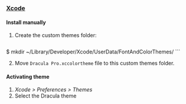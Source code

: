 ### [Xcode](https://developer.apple.com/xcode/)

#### Install manually

1. Create the custom themes folder:

	```
$ mkdir ~/Library/Developer/Xcode/UserData/FontAndColorThemes/
	```

2. Move `Dracula Pro.xccolortheme` file to this custom themes folder.

#### Activating theme

1. _Xcode > Preferences > Themes_
2. Select the Dracula theme
